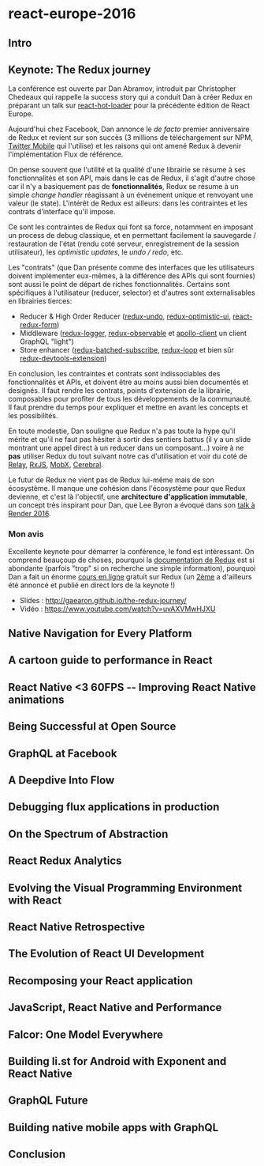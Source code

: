 # react-europe-2016

## Intro



## Keynote: The Redux journey

La conférence est ouverte par Dan Abramov, introduit par Christopher Chedeaux qui rappelle la success story
qui a conduit Dan à créer Redux en préparant un talk sur [react-hot-loader](https://github.com/gaearon/react-hot-loader)
pour la précédente édition de React Europe.

Aujourd'hui chez Facebook, Dan annonce le _de facto_ premier anniversaire de Redux et revient sur son succès (3 millions
de téléchargement sur NPM, [Twitter Mobile](https://mobile.twitter.com/home) qui l'utilise) et les raisons qui ont amené
Redux à devenir l'implémentation Flux de référence.

On pense souvent que l'utilité et la qualité d'une librairie se résume à ses fonctionnalités et son API, mais dans le cas
de Redux, il s'agit d'autre chose car il n'y a basiquement pas de **fonctionnalités**, Redux se résume à un simple _change
handler_ réagissant à un événement unique et renvoyant une valeur (le state). L'intérêt de Redux est ailleurs: dans les
contraintes et les contrats d'interface qu'il impose.

Ce sont les contraintes de Redux qui font sa force, notamment en imposant un process de debug classique, et en permettant
facilement la sauvegarde / restauration de l'état (rendu coté serveur, enregistrement de la session utilisateur), les
_optimistic updates_, le _undo / redo_, etc.

Les "contrats" (que Dan présente comme des interfaces que les utilisateurs doivent implémenter eux-mêmes, à la différence
des APIs qui sont fournies) sont aussi le point de départ de riches fonctionnalités.
Certains sont spécifiques à l'utilisateur (reducer, selector) et d'autres sont externalisables en librairies tierces:

- Reducer & High Order Reducer ([redux-undo](https://github.com/omnidan/redux-undo),
[redux-optimistic-ui](https://github.com/mattkrick/redux-optimistic-ui),
[react-redux-form](https://github.com/davidkpiano/react-redux-form))
- Middleware ([redux-logger](https://github.com/evgenyrodionov/redux-logger),
[redux-observable](https://github.com/redux-observable/redux-observable) et
[apollo-client](https://github.com/apollostack/apollo-client) un client GraphQL "light")
- Store enhancer ([redux-batched-subscribe](https://github.com/tappleby/redux-batched-subscribe),
[redux-loop](https://github.com/raisemarketplace/redux-loop) et bien sûr
[redux-devtools-extension](https://github.com/zalmoxisus/redux-devtools-extension))

En conclusion, les contraintes et contrats sont indissociables des fonctionnalités et APIs, et doivent être au moins aussi bien
documentés et designés. Il faut rendre les contrats, points d'extension de la librairie, composables pour profiter de tous les
développements de la communauté. Il faut prendre du temps pour expliquer et mettre en avant les concepts et les possibilités.

En toute modestie, Dan souligne que Redux n'a pas toute la hype qu'il mérite et qu'il ne faut pas hésiter à sortir des sentiers
battus (il y a un slide montrant une appel direct à un reducer dans un composant...) voire à ne **pas** utiliser Redux du tout
suivant notre cas d'utilisation et voir du coté de [Relay](https://github.com/facebook/relay),
[RxJS](https://github.com/ReactiveX/rxjs), [MobX](https://github.com/mobxjs/mobx), 
[Cerebral](https://github.com/cerebral/cerebral).

Le futur de Redux ne vient pas de Redux lui-même mais de son écosystème. Il manque une cohésion dans l'écosystème pour que Redux
devienne, et c'est là l'objectif, une **architecture d'application immutable**, un concept très inspirant pour Dan, que Lee Byron 
a évoqué dans son [talk à Render 2016](https://vimeo.com/166790294).

### Mon avis
Excellente keynote pour démarrer la conférence, le fond est intéressant. On comprend beauçoup de choses, pourquoi la [documentation
de Redux](http://redux.js.org/) est si abondante (parfois "trop" si on recherche une simple information), pourquoi Dan a fait un énorme [cours en ligne](https://egghead.io/courses/getting-started-with-redux) gratuit sur Redux (un [2ème](https://egghead.io/courses/building-react-applications-with-idiomatic-redux) a d'ailleurs été annoncé et publié en direct lors de la keynote !)

- Slides : http://gaearon.github.io/the-redux-journey/
- Vidéo : https://www.youtube.com/watch?v=uvAXVMwHJXU

## Native Navigation for Every Platform



## A cartoon guide to performance in React



## React Native <3 60FPS -- Improving React Native animations



## Being Successful at Open Source



## GraphQL at Facebook



## A Deepdive Into Flow



## Debugging flux applications in production



## On the Spectrum of Abstraction



## React Redux Analytics



## Evolving the Visual Programming Environment with React



## React Native Retrospective



## The Evolution of React UI Development



## Recomposing your React application



## JavaScript, React Native and Performance



## Falcor: One Model Everywhere



## Building li.st for Android with Exponent and React Native



## GraphQL Future



## Building native mobile apps with GraphQL



## Conclusion



